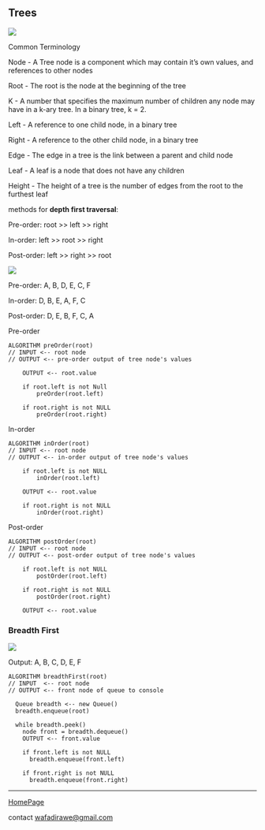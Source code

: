 ## Trees

![](https://codefellows.github.io/common_curriculum/data_structures_and_algorithms/Code_401/class-15/resources/images/BinaryTree1.PNG)


Common Terminology 

Node - A Tree node is a component which may contain it’s own values, and references to other nodes

Root - The root is the node at the beginning of the tree

K - A number that specifies the maximum number of children any node may have in a k-ary tree. In a binary tree, k = 2.

Left - A reference to one child node, in a binary tree

Right - A reference to the other child node, in a binary tree

Edge - The edge in a tree is the link between a parent and child node

Leaf - A leaf is a node that does not have any children

Height - The height of a tree is the number of edges from the root to the furthest leaf

methods for **depth first traversal**:

Pre-order: root >> left >> right

In-order: left >> root >> right

Post-order: left >> right >> root

![](https://codefellows.github.io/common_curriculum/data_structures_and_algorithms/Code_401/class-15/resources/images/tree-example.png)


Pre-order: A, B, D, E, C, F

In-order: D, B, E, A, F, C

Post-order: D, E, B, F, C, A


Pre-order


```
ALGORITHM preOrder(root)
// INPUT <-- root node
// OUTPUT <-- pre-order output of tree node's values

    OUTPUT <-- root.value

    if root.left is not Null
        preOrder(root.left)

    if root.right is not NULL
        preOrder(root.right)
```

In-order

```
ALGORITHM inOrder(root)
// INPUT <-- root node
// OUTPUT <-- in-order output of tree node's values

    if root.left is not NULL
        inOrder(root.left)

    OUTPUT <-- root.value

    if root.right is not NULL
        inOrder(root.right)

```

Post-order

```
ALGORITHM postOrder(root)
// INPUT <-- root node
// OUTPUT <-- post-order output of tree node's values

    if root.left is not NULL
        postOrder(root.left)

    if root.right is not NULL
        postOrder(root.right)

    OUTPUT <-- root.value

```


### Breadth First

![](https://codefellows.github.io/common_curriculum/data_structures_and_algorithms/Code_401/class-15/resources/images/tree-example.png)


Output: A, B, C, D, E, F

```
ALGORITHM breadthFirst(root)
// INPUT  <-- root node
// OUTPUT <-- front node of queue to console

  Queue breadth <-- new Queue()
  breadth.enqueue(root)

  while breadth.peek()
    node front = breadth.dequeue()
    OUTPUT <-- front.value

    if front.left is not NULL
      breadth.enqueue(front.left)

    if front.right is not NULL
      breadth.enqueue(front.right)

```



***

[HomePage](https://wafaankoush99.github.io/Reading-Notes/READMEcode401.html)  


contact wafadirawe@gmail.com
